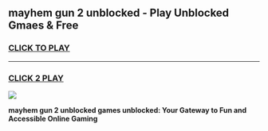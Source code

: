 
## mayhem gun 2 unblocked - Play Unblocked Gmaes & Free
<h3>
<a href="https://news.freeplayer.one?title=mayhem_gun_2_unblocked&ref=16F">CLICK TO PLAY</a></h3>
<hr>

<h3>
<a href="https://news.freeplayer.one?title=mayhem_gun_2_unblocked&ref=16F">CLICK 2 PLAY</a>
  
</h3>

<a href="https://news.freeplayer.one?title=mayhem_gun_2_unblocked&ref=16F/"><img src="https://clearcache.store/games.png"></a>


**mayhem gun 2 unblocked games unblocked: Your Gateway to Fun and Accessible Online Gaming**
